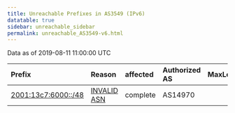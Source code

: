 ```yaml
---
title: Unreachable Prefixes in AS3549 (IPv6)
datatable: true
sidebar: unreachable_sidebar
permalink: unreachable_AS3549-v6.html
---
```


Data as of 2019-08-11 11:00:00 UTC


<div class="datatable-begin"></div>

| Prefix                                                           | Reason                                                                                                    | affected   | Authorized AS   |   MaxLength | Anchor                                         |   unreachable /48s |
|:-----------------------------------------------------------------|:----------------------------------------------------------------------------------------------------------|:-----------|:----------------|------------:|:-----------------------------------------------|-------------------:|
| [2001:13c7:6000::/48](https://stat.ripe.net/2001:13c7:6000::/48) | [INVALID ASN](https://rpki-validator.ripe.net/announcement-preview?asn=AS3549&prefix=2001:13c7:6000::/48) | complete   | AS14970         |          48 | [LACNIC](unreachable_LACNIC_RPKI_Root-v6.html) |                  1 |

<div class="datatable-end"></div>